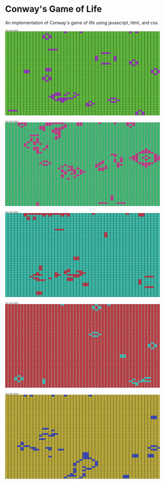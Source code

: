 # **Conway's Game of Life**

An implementation of Conway's game of life using javascript, html, and css.

![](./game1.gif)

![](./game2.gif)

![](./game3.gif)

![](./game4.gif)

![](./game5.gif)
